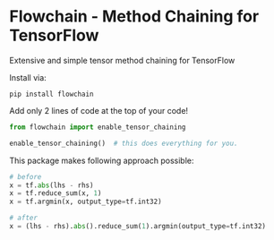 # Flowchain - Method Chaining for TensorFlow

Extensive and simple tensor method chaining for TensorFlow

Install via:
```
pip install flowchain
```

Add only 2 lines of code at the top of your code!
```python
from flowchain import enable_tensor_chaining

enable_tensor_chaining()  # this does everything for you.
```

This package makes following approach possible:
```python
# before
x = tf.abs(lhs - rhs)
x = tf.reduce_sum(x, 1)
x = tf.argmin(x, output_type=tf.int32)

# after
x = (lhs - rhs).abs().reduce_sum(1).argmin(output_type=tf.int32)
```

